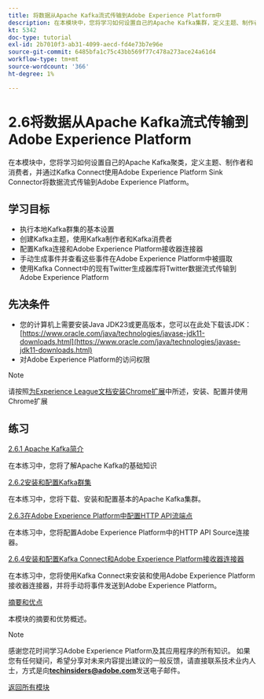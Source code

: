 ```yaml
---
title: 将数据从Apache Kafka流式传输到Adobe Experience Platform中
description: 在本模块中，您将学习如何设置自己的Apache Kafka集群，定义主题、制作者和消费者，并使用适用于Kafka Connect的Adobe Experience Platform Sink Connector将数据流式传输到Adobe Experience Platform。
kt: 5342
doc-type: tutorial
exl-id: 2b7010f3-ab31-4099-aecd-fd4e73b7e96e
source-git-commit: 6485bfa1c75c43bb569f77c478a273ace24a61d4
workflow-type: tm+mt
source-wordcount: '366'
ht-degree: 1%

---
```


# 2.6将数据从Apache Kafka流式传输到Adobe Experience Platform

在本模块中，您将学习如何设置自己的Apache Kafka聚类，定义主题、制作者和消费者，并通过Kafka Connect使用Adobe Experience Platform Sink Connector将数据流式传输到Adobe Experience Platform。

## 学习目标

- 执行本地Kafka群集的基本设置
- 创建Kafka主题，使用Kafka制作者和Kafka消费者
- 配置Kafka连接和Adobe Experience Platform接收器连接器
- 手动生成事件并查看这些事件在Adobe Experience Platform中被摄取
- 使用Kafka Connect中的现有Twitter生成器库将Twitter数据流式传输到Adobe Experience Platform

## 先决条件

- 您的计算机上需要安装Java JDK23或更高版本，您可以在此处下载该JDK： [https://www.oracle.com/java/technologies/javase-jdk11-downloads.html](https://www.oracle.com/java/technologies/javase-jdk11-downloads.html)
- 对Adobe Experience Platform的访问权限

>[!NOTE]
>
>请按照[为Experience League文档安装Chrome扩展](../../gettingstarted/gettingstarted/ex1.md)中所述，安装、配置并使用Chrome扩展

## 练习

[2.6.1 Apache Kafka简介](./ex1.md)

在本练习中，您将了解Apache Kafka的基础知识

[2.6.2安装和配置Kafka群集](./ex2.md)

在本练习中，您将下载、安装和配置基本的Apache Kafka集群。

[2.6.3在Adobe Experience Platform中配置HTTP API流端点](./ex3.md)

在本练习中，您将配置Adobe Experience Platform中的HTTP API Source连接器。

[2.6.4安装和配置Kafka Connect和Adobe Experience Platform接收器连接器](./ex4.md)

在本练习中，您将使用Kafka Connect来安装和使用Adobe Experience Platform接收器连接器，并将手动将事件发送到Adobe Experience Platform。

[摘要和优点](./summary.md)

本模块的摘要和优势概述。

>[!NOTE]
>
>感谢您花时间学习Adobe Experience Platform及其应用程序的所有知识。 如果您有任何疑问，希望分享对未来内容提出建议的一般反馈，请直接联系技术业内人士，方式是向&#x200B;**techinsiders@adobe.com**&#x200B;发送电子邮件。

[返回所有模块](../../../overview.md)
